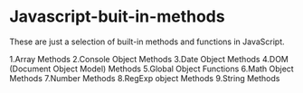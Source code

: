 # Javascript-buit-in-methods
These are just a selection of built-in methods and functions in JavaScript.



1.Array Methods
2.Console Object Methods
3.Date Object Methods
4.DOM (Document Object Model) Methods
5.Global Object Functions
6.Math Object Methods
7.Number Methods
8.RegExp object Methods
9.String Methods